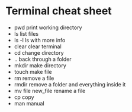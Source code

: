 # Terminal cheat sheet

- pwd print working directory
- ls list files
- ls -l ls with more info
- clear clear terminal
- cd change directory
- .. back through a folder
- mkdir make directory
- touch make file
- rm remove a file
- rmdir remove a folder and everything inside it
- mv file new_file rename a file
- cp copy
- man manual

